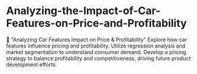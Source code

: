 # Analyzing-the-Impact-of-Car-Features-on-Price-and-Profitability
🚗 "Analyzing Car Features Impact on Price &amp; Profitability"  Explore how car features influence pricing and profitability. Utilize regression analysis and market segmentation to understand consumer demand. Develop a pricing strategy to balance profitability and competitiveness, driving future product development efforts.
